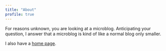 ```yaml
---
title: "About"
profile: true
---
```


For reasons unknown, you are looking at a microblog. Anticipating your
question, I answer that a microblog is kind of like a normal blog only smaller.

I also have a [home page][hp].

[hp]: https://inqk.net
